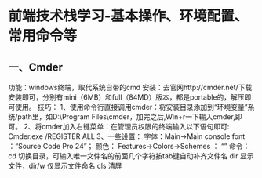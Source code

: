 # 前端技术栈学习-基本操作、环境配置、常用命令等

## 一、Cmder

功能：windows终端，取代系统自带的cmd
安装：去官网http://cmder.net/下载安装即可，分别有mini（6MB）和full（84MD）版本，都是portable的，解压即可使用。
技巧：
1、使用命令行直接调用cmder：将安装目录添加到“环境变量”系统/path里，如D:\Program Files\cmder，加完之后,Win+r一下输入cmder,即可。
2、将cmder加入右键菜单：在管理员权限的终端输入以下语句即可: Cmder.exe /REGISTER ALL
3、一些设置：
字体：Main->Main console font ：“Source Code Pro	24”；
颜色： Features->Colors->Schemes ： “<xterm>”
命令：
cd 切换目录，可输入唯一文件名的前面几个字符按tab键自动补齐文件名
dir 显示文件，dir/w 仅显示文件命名
cls 清屏
